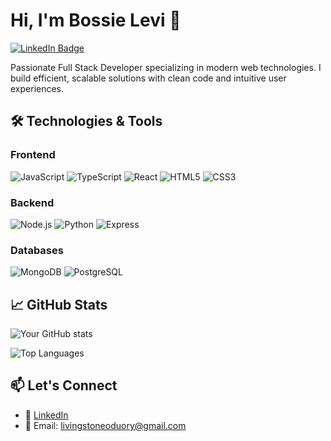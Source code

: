# Hi, I'm Bossie Levi 👋

[![LinkedIn Badge](https://img.shields.io/badge/LinkedIn-Profile-informational?style=flat&logo=linkedin&logoColor=white&color=0D76A8)](https://www.linkedin.com/in/livingstone-otieno-bb0baa373/)

Passionate Full Stack Developer specializing in modern web technologies. I build efficient, scalable solutions with clean code and intuitive user experiences.

## 🛠️ Technologies & Tools

### Frontend
![JavaScript](https://img.shields.io/badge/-JavaScript-F7DF1E?style=flat-square&logo=javascript&logoColor=black)
![TypeScript](https://img.shields.io/badge/-TypeScript-3178C6?style=flat-square&logo=typescript&logoColor=white)
![React](https://img.shields.io/badge/-React-61DAFB?style=flat-square&logo=react&logoColor=black)
![HTML5](https://img.shields.io/badge/-HTML5-E34F26?style=flat-square&logo=html5&logoColor=white)
![CSS3](https://img.shields.io/badge/-CSS3-1572B6?style=flat-square&logo=css3&logoColor=white)

### Backend
![Node.js](https://img.shields.io/badge/-Node.js-339933?style=flat-square&logo=node.js&logoColor=white)
![Python](https://img.shields.io/badge/-Python-3776AB?style=flat-square&logo=python&logoColor=white)
![Express](https://img.shields.io/badge/-Express-000000?style=flat-square&logo=express&logoColor=white)

### Databases
![MongoDB](https://img.shields.io/badge/-MongoDB-47A248?style=flat-square&logo=mongodb&logoColor=white)
![PostgreSQL](https://img.shields.io/badge/-PostgreSQL-4169E1?style=flat-square&logo=postgresql&logoColor=white)

## 📈 GitHub Stats

![Your GitHub stats](https://github-readme-stats.vercel.app/api?username=bossy254-levi&show_icons=true&theme=radical)

![Top Languages](https://github-readme-stats.vercel.app/api/top-langs/?username=bossy254-levi&layout=compact&theme=radical)

## 📫 Let's Connect
- 💼 [LinkedIn](https://www.linkedin.com/in/livingstone-otieno-bb0baa373/)
- 📧 Email: livingstoneoduory@gmail.com
